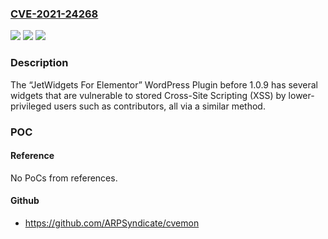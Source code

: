 ### [CVE-2021-24268](https://cve.mitre.org/cgi-bin/cvename.cgi?name=CVE-2021-24268)
![](https://img.shields.io/static/v1?label=Product&message=JetWidgets%20For%20Elementor&color=blue)
![](https://img.shields.io/static/v1?label=Version&message=1.0.9%3C%201.0.9%20&color=brighgreen)
![](https://img.shields.io/static/v1?label=Vulnerability&message=CWE-79%20Cross-site%20Scripting%20(XSS)&color=brighgreen)

### Description

The “JetWidgets For Elementor” WordPress Plugin before 1.0.9 has several widgets that are vulnerable to stored Cross-Site Scripting (XSS) by lower-privileged users such as contributors, all via a similar method.

### POC

#### Reference
No PoCs from references.

#### Github
- https://github.com/ARPSyndicate/cvemon

